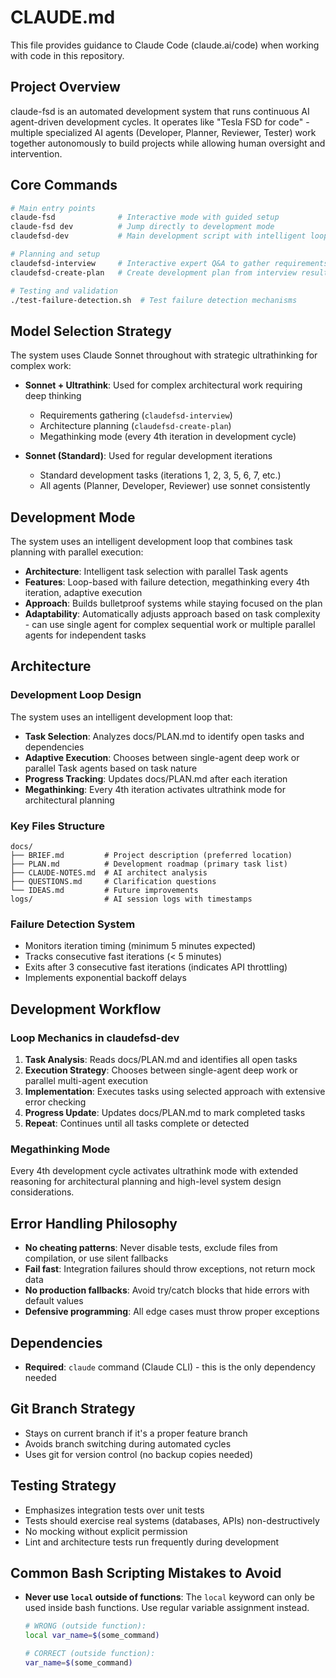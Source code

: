 # CLAUDE.md

This file provides guidance to Claude Code (claude.ai/code) when working with code in this repository.

## Project Overview

claude-fsd is an automated development system that runs continuous AI agent-driven development cycles. It operates like "Tesla FSD for code" - multiple specialized AI agents (Developer, Planner, Reviewer, Tester) work together autonomously to build projects while allowing human oversight and intervention.

## Core Commands

```bash
# Main entry points
claude-fsd              # Interactive mode with guided setup
claude-fsd dev          # Jump directly to development mode
claudefsd-dev           # Main development script with intelligent loop

# Planning and setup
claudefsd-interview     # Interactive expert Q&A to gather requirements (uses sonnet with ultrathink)
claudefsd-create-plan   # Create development plan from interview results (uses sonnet with ultrathink)

# Testing and validation
./test-failure-detection.sh  # Test failure detection mechanisms
```

## Model Selection Strategy

The system uses Claude Sonnet throughout with strategic ultrathinking for complex work:

- **Sonnet + Ultrathink**: Used for complex architectural work requiring deep thinking
  - Requirements gathering (`claudefsd-interview`)
  - Architecture planning (`claudefsd-create-plan`)
  - Megathinking mode (every 4th iteration in development cycle)

- **Sonnet (Standard)**: Used for regular development iterations
  - Standard development tasks (iterations 1, 2, 3, 5, 6, 7, etc.)
  - All agents (Planner, Developer, Reviewer) use sonnet consistently

## Development Mode

The system uses an intelligent development loop that combines task planning with parallel execution:

- **Architecture**: Intelligent task selection with parallel Task agents
- **Features**: Loop-based with failure detection, megathinking every 4th iteration, adaptive execution
- **Approach**: Builds bulletproof systems while staying focused on the plan
- **Adaptability**: Automatically adjusts approach based on task complexity - can use single agent for complex sequential work or multiple parallel agents for independent tasks

## Architecture

### Development Loop Design
The system uses an intelligent development loop that:
- **Task Selection**: Analyzes docs/PLAN.md to identify open tasks and dependencies
- **Adaptive Execution**: Chooses between single-agent deep work or parallel Task agents based on task nature
- **Progress Tracking**: Updates docs/PLAN.md after each iteration
- **Megathinking**: Every 4th iteration activates ultrathink mode for architectural planning

### Key Files Structure
```
docs/
├── BRIEF.md         # Project description (preferred location)
├── PLAN.md          # Development roadmap (primary task list)
├── CLAUDE-NOTES.md  # AI architect analysis
├── QUESTIONS.md     # Clarification questions
└── IDEAS.md         # Future improvements
logs/                # AI session logs with timestamps
```

### Failure Detection System
- Monitors iteration timing (minimum 5 minutes expected)
- Tracks consecutive fast iterations (< 5 minutes)
- Exits after 3 consecutive fast iterations (indicates API throttling)
- Implements exponential backoff delays

## Development Workflow

### Loop Mechanics in claudefsd-dev
1. **Task Analysis**: Reads docs/PLAN.md and identifies all open tasks
2. **Execution Strategy**: Chooses between single-agent deep work or parallel multi-agent execution
3. **Implementation**: Executes tasks using selected approach with extensive error checking
4. **Progress Update**: Updates docs/PLAN.md to mark completed tasks
5. **Repeat**: Continues until all tasks complete or **<ALL DONE>** detected

### Megathinking Mode
Every 4th development cycle activates ultrathink mode with extended reasoning for architectural planning and high-level system design considerations.

## Error Handling Philosophy
- **No cheating patterns**: Never disable tests, exclude files from compilation, or use silent fallbacks
- **Fail fast**: Integration failures should throw exceptions, not return mock data
- **No production fallbacks**: Avoid try/catch blocks that hide errors with default values
- **Defensive programming**: All edge cases must throw proper exceptions

## Dependencies
- **Required**: `claude` command (Claude CLI) - this is the only dependency needed

## Git Branch Strategy
- Stays on current branch if it's a proper feature branch
- Avoids branch switching during automated cycles
- Uses git for version control (no backup copies needed)

## Testing Strategy
- Emphasizes integration tests over unit tests
- Tests should exercise real systems (databases, APIs) non-destructively  
- No mocking without explicit permission
- Lint and architecture tests run frequently during development

## Common Bash Scripting Mistakes to Avoid
- **Never use `local` outside of functions**: The `local` keyword can only be used inside bash functions. Use regular variable assignment instead.
  ```bash
  # WRONG (outside function):
  local var_name=$(some_command)
  
  # CORRECT (outside function):
  var_name=$(some_command)
  ```